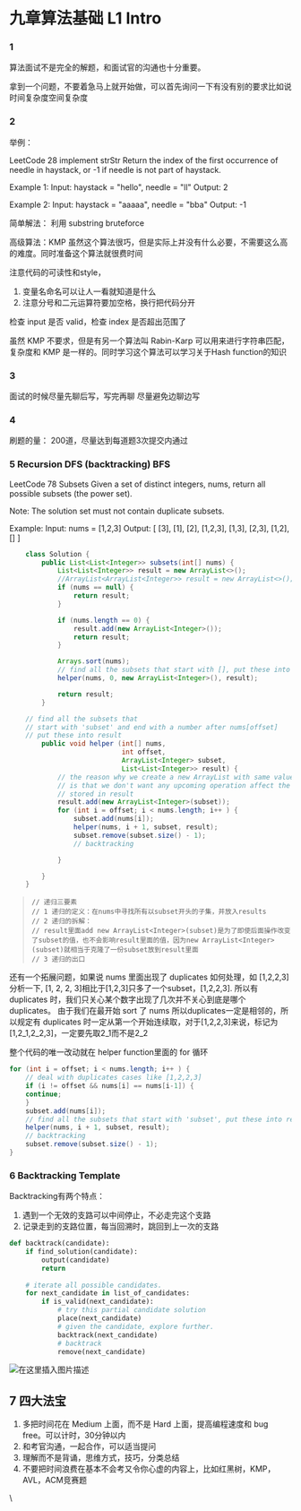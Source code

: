# 九章算法基础 L1 Intro

### 1

算法面试不是完全的解题，和面试官的沟通也十分重要。

拿到一个问题，不要着急马上就开始做，可以首先询问一下有没有别的要求比如说时间复杂度空间复杂度

### 2

举例：

LeetCode 28 implement strStr Return the index of the first occurrence of needle in haystack, or -1 if needle is not part of haystack.

Example 1: Input: haystack = "hello", needle = "ll" Output: 2

Example 2: Input: haystack = "aaaaa", needle = "bba" Output: -1

简单解法： 利用 substring bruteforce

高级算法：KMP 虽然这个算法很巧，但是实际上并没有什么必要，不需要这么高的难度。同时准备这个算法就很费时间

注意代码的可读性和style，

1. 变量名命名可以让人一看就知道是什么
2. 注意分号和二元运算符要加空格，换行把代码分开

检查 input 是否 valid，检查 index 是否超出范围了

虽然 KMP 不要求，但是有另一个算法叫 Rabin-Karp 可以用来进行字符串匹配，复杂度和 KMP 是一样的。同时学习这个算法可以学习关于Hash function的知识

### 3

面试的时候尽量先聊后写，写完再聊 尽量避免边聊边写

### 4

刷题的量： 200道，尽量达到每道题3次提交内通过

### 5 Recursion DFS (backtracking) BFS

LeetCode 78 Subsets Given a set of distinct integers, nums, return all possible subsets (the power set).

Note: The solution set must not contain duplicate subsets.

Example: Input: nums = \[1,2,3] Output: \[ \[3], \[1], \[2], \[1,2,3], \[1,3], \[2,3], \[1,2], \[] ]

```java
    class Solution {
        public List<List<Integer>> subsets(int[] nums) {
            List<List<Integer>> result = new ArrayList<>();
            //ArrayList<ArrayList<Integer>> result = new ArrayList<>();
            if (nums == null) {
                return result;
            }

            if (nums.length == 0) {
                result.add(new ArrayList<Integer>());
                return result;
            }

            Arrays.sort(nums);
            // find all the subsets that start with [], put these into result
            helper(nums, 0, new ArrayList<Integer>(), result);

            return result;
        }

    // find all the subsets that 
    // start with 'subset' and end with a number after nums[offset]
    // put these into result
        public void helper (int[] nums,
                            int offset,
                            ArrayList<Integer> subset,
                            List<List<Integer>> result) {
            // the reason why we create a new ArrayList with same value as subset
            // is that we don't want any upcoming operation affect the value 
            // stored in result
            result.add(new ArrayList<Integer>(subset));
            for (int i = offset; i < nums.length; i++ ) {
                subset.add(nums[i]);
                helper(nums, i + 1, subset, result);
                subset.remove(subset.size() - 1);
                // backtracking

            }

        }
    }
```

> ```
> // 递归三要素
> // 1 递归的定义：在nums中寻找所有以subset开头的子集，并放入results
> // 2 递归的拆解：
> // result里面add new ArrayList<Integer>(subset)是为了即使后面操作改变了subset的值，也不会影响result里面的值，因为new ArrayList<Integer>(subset)就相当于克隆了一份subset放到result里面
> // 3 递归的出口
> ```

还有一个拓展问题，如果说 nums 里面出现了 duplicates 如何处理，如 \[1,2,2,3] 分析一下, \[1, 2, 2, 3]相比于\[1,2,3]只多了一个subset，\[1,2,2,3]. 所以有 duplicates 时，我们只关心某个数字出现了几次并不关心到底是哪个 duplicates。 由于我们在最开始 sort 了 nums 所以duplicates一定是相邻的，所以规定有 duplicates 时一定从第一个开始连续取，对于\[1,2,2,3]来说，标记为\[1,2\_1,2\_2,3]，一定要先取2\_1而不是2\_2

整个代码的唯一改动就在 helper function里面的 for 循环

```java
for (int i = offset; i < nums.length; i++ ) {
    // deal with duplicates cases like [1,2,2,3]              
    if (i != offset && nums[i] == nums[i-1]) {
    continue;
    }
    subset.add(nums[i]);
    // find all the subsets that start with 'subset', put these into result
    helper(nums, i + 1, subset, result);
    // backtracking
    subset.remove(subset.size() - 1);
}
```

### 6 Backtracking Template

Backtracking有两个特点：

1. 遇到一个无效的支路可以中间停止，不必走完这个支路
2. 记录走到的支路位置，每当回溯时，跳回到上一次的支路

```python
def backtrack(candidate):
    if find_solution(candidate):
        output(candidate)
        return
    
    # iterate all possible candidates.
    for next_candidate in list_of_candidates:
        if is_valid(next_candidate):
            # try this partial candidate solution
            place(next_candidate)
            # given the candidate, explore further.
            backtrack(next_candidate)
            # backtrack
            remove(next_candidate)
```

![在这里插入图片描述](https://img-blog.csdnimg.cn/20210413114934537.png?x-oss-process=image/watermark,type\_ZmFuZ3poZW5naGVpdGk,shadow\_10,text\_aHR0cHM6Ly9ibG9nLmNzZG4ubmV0L3dlaXhpbl80Mzg3NjAyNg==,size\_16,color\_FFFFFF,t\_70)

## 7 四大法宝

1. 多把时间花在 Medium 上面，而不是 Hard 上面，提高编程速度和 bug free。可以计时，30分钟以内
2. 和考官沟通，一起合作，可以适当提问
3. 理解而不是背诵，思维方式，技巧，分类总结
4. 不要把时间浪费在基本不会考又令你心虚的内容上，比如红黑树，KMP，AVL，ACM竞赛题

\
